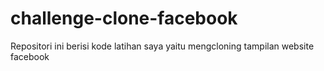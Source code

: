 # challenge-clone-facebook
Repositori ini berisi kode latihan saya yaitu mengcloning tampilan website facebook
